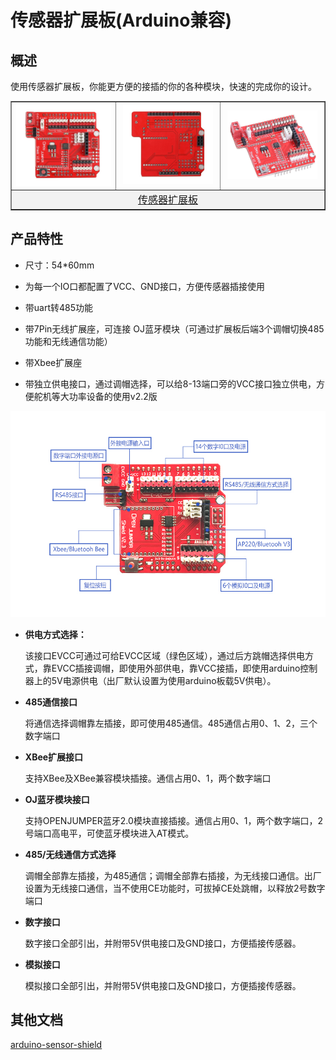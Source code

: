 # 传感器扩展板(Arduino兼容)

## 概述

使用传感器扩展板，你能更方便的接插的你的各种模块，快速的完成你的设计。

<table border="1">

<tr>
  <td align="center"><img src="../img/OJXM10/01.jpg" /></td>
  <td align="center"><img src="../img/OJXM10/02.jpg" width=95% /></td>
  <td align="center"><img src="../img/OJXM10/03.jpg" width=95% /></td>
</tr>
<tr>
  <td style="background-color:rgb(232,232,232,0.5) "colspan="3" align="center"><a href="https://item.taobao.com/item.htm?id=537350400463"> <font style="font-size:16px"> 传感器扩展板</font></a> </td>
</tr>
</table>


## 产品特性

+ 尺寸：54*60mm
    
+ 为每一个IO口都配置了VCC、GND接口，方便传感器插接使用
 
+ 带uart转485功能
  
+ 带7Pin无线扩展座，可连接 OJ蓝牙模块（可通过扩展板后端3个调帽切换485功能和无线通信功能）
  
+ 带Xbee扩展座
  
+ 带独立供电接口，通过调帽选择，可以给8-13端口旁的VCC接口独立供电，方便舵机等大功率设备的使用v2.2版

<img src="../img/OJXM10/04.jpg" />

+ **供电方式选择：**
  
    该接口EVCC可通过可给EVCC区域（绿色区域），通过后方跳帽选择供电方式，靠EVCC插接调帽，即使用外部供电，靠VCC接插，即使用arduino控制器上的5V电源供电（出厂默认设置为使用arduino板载5V供电）。

+ **485通信接口**

   将通信选择调帽靠左插接，即可使用485通信。485通信占用0、1、2，三个数字端口

+ **XBee扩展接口**

   支持XBee及XBee兼容模块插接。通信占用0、1，两个数字端口


+ **OJ蓝牙模块接口**

    支持OPENJUMPER蓝牙2.0模块直接插接。通信占用0、1，两个数字端口，2号端口高电平，可使蓝牙模块进入AT模式。

+ **485/无线通信方式选择**

   调帽全部靠左插接，为485通信；调帽全部靠右插接，为无线接口通信。出厂设置为无线接口通信，当不使用CE功能时，可拔掉CE处跳帽，以释放2号数字端口

+  **数字接口**

    数字接口全部引出，并附带5V供电接口及GND接口，方便插接传感器。

+ **模拟接口**

     模拟接口全部引出，并附带5V供电接口及GND接口，方便插接传感器。

## 其他文档

[arduino-sensor-shield](http://www.openjumper.cn/wp-content/uploads/2012/08/arduino-sensor-shield.pdf)